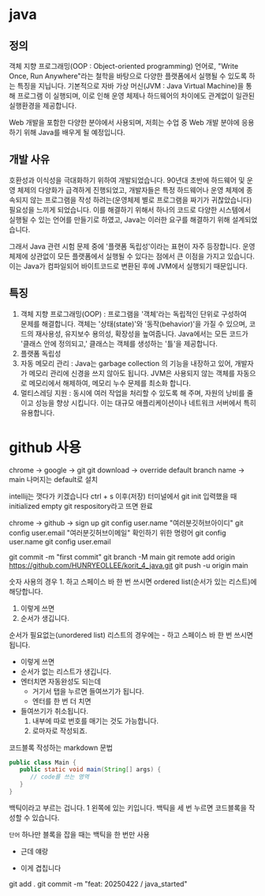# java
## 정의
객체 지향 프로그래밍(OOP : Object-oriented programming) 언어로,
"Write Once, Run Anywhere"라는 철학을 바탕으로 다양한 플랫폼에서
실행될 수 있도록 하는 특징을 지닙니다.
기본적으로 자바 가상 머신(JVM : Java Virtual Machine)을 통해 프로그램
이 실행되며, 이로 인해 운영 체제나 하드웨어의 차이에도 관계없이 일관된
실행환경을 제공합니다.

Web 개발을 포함한 다양한 분야에서 사용되며, 저희는 수업 중 Web 개발
분야에 응용하기 위해 Java를 배우게 될 예정입니다.

## 개발 사유
호환성과 이식성을 극대화하기 위하여 개발되었습니다.
90년대 초반에 하드웨어 및 운영 체제의 다양화가 급격하게 진행되었고,
개발자들은 특정 하드웨어나 운영 체제에 종속되지 않는 프로그램을 작성
하려는(운영체제 별로 프로그램을 짜기가 귀찮았습니다) 필요성을 느끼게
되었습니다. 이를 해결하기 위해서 하나의 코드로 다양한 시스템에서 실행될
수 있는 언어를 만들기로 하였고, Java는 이러한 요구를 해결하기 위해
설계되었습니다.

그래서 Java 관련 시험 문제 중에 '플랫폼 독립성'이라는 표현이 자주 
등장합니다. 운영 체제에 상관없이 모든 플랫폼에서 실행될 수 있다는 점에서
큰 이점을 가지고 있습니다. 이는 Java가 컴파일되어 바이트코드로 변환된
후에 JVM에서 실행되기 때문입니다.

## 특징
1. 객체 지향 프로그래밍(OOP) : 프로그램을 '객체'라는 독립적인 단위로 구성하여   
   문제를 해결합니다. 객체는 '상태(state)'와 '동작(behavior)'을 가질 수
   있으며, 코드의 재사용성, 유지보수 용의성, 확장성을 높여줍니다.
   Java에서는 모든 코드가 '클래스 안에 정의되고,' 클래스는 객체를 생성하는 '틀'을
   제공합니다.
2. 플랫폼 독립성
3. 자동 메모리 관리 : Java는 garbage collection 의 기능을 내장하고 있어, 개발자가
   메모리 관리에 신경을 쓰지 않아도 됩니다. JVM은 사용되지 않는 객체를 자동으로 메모리에서
   해제하여, 메모리 누수 문제를 최소화 합니다.
4. 멀티스레딩 지원 : 동시에 여러 작업을 처리할 수 있도록 해 주며, 자원의 낭비를 줄이고 성능을
   향상 시킵니다. 이는 대규모 애플리케이션이나 네트워크 서버에서 특히 유용합니다.

# github 사용
chrome -> google -> git
git download -> override default branch name -> main
나머지는 default로 설치

intellij는 껏다가 키겠습니다 ctrl + s 이후(저장)
터미널에서 git init 입력했을 때 initialized empty git respository라고 뜨면 완료

chrome -> github -> sign up
git config user.name "여러분깃허브아이디"
git config user.email "여러분깃허브이메일"
확인하기 위한 명령어
git config user.name
git config user.email

git commit -m "first commit"
git branch -M main
git remote add origin https://github.com/HUNRYEOLLEE/korit_4_java.git
git push -u origin main

숫자 사용의 경우 1. 하고 스페이스 바 한 번 쓰시면 
ordered list(순서가 있는 리스트)에 해당합니다.
1. 이렇게 쓰면
2. 순서가 생깁니다.


순서가 필요없는(unordered list) 리스트의 경우에는 - 하고 
스페이스 바 한 번 쓰시면 됩니다.

- 이렇게 쓰면
- 순서가 없는 리스트가 생깁니다.
- 엔터치면 자동완성도 되는데
  - 거기서 탭을 누르면 들여쓰기가 됩니다.
  - 엔터를 한 번 더 치면
- 들여쓰기가 취소됩니다.
  1. 내부에 따로 번호를 매기는 것도 가능합니다.
  2. 로마자로 작성되죠. 

코드블록 작성하는 markdown 문법
```java
public class Main {
   public static void main(String[] args) {
      // code를 쓰는 영역
   }
}
```
백틱이라고 부르는 겁니다. 1 왼쪽에 있는 키입니다.
백틱을 세 번 누르면 코드블록을 작성할 수 있습니다. 

`단어` 하나만 블록을 잡을 때는 백틱을 한 번만 사용
* 근데 얘랑
- 이게 겹칩니다


git add .
git commit -m "feat: 20250422 / java_started"